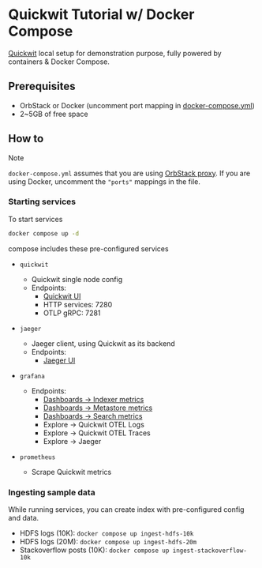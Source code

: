 # Quickwit Tutorial w/ Docker Compose

[Quickwit](https://quickwit.io/) local setup for demonstration purpose, fully powered by containers & Docker Compose.

## Prerequisites

- OrbStack or Docker (uncomment port mapping in [docker-compose.yml](docker-compose.yml))
- 2~5GB of free space

## How to

> [!NOTE]
> `docker-compose.yml` assumes that you are using [OrbStack proxy](https://docs.orbstack.dev/docker/domains#ports).
> If you are using Docker, uncomment the `"ports"` mappings in the file.

### Starting services

To start services

```bash
docker compose up -d
```

compose includes these pre-configured services

- `quickwit`
  - Quickwit single node config
  - Endpoints:
    - [Quickwit UI](https://quickwit.quickwit-tutorial.orb.local)
    - HTTP services: 7280
    - OTLP gRPC: 7281

- `jaeger`
  - Jaeger client, using Quickwit as its backend
  - Endpoints:
    - [Jaeger UI](https://jaeger.quickwit-tutorial.orb.local)

- `grafana`
  - Endpoints:
    - [Dashboards -> Indexer metrics](https://grafana.quickwit-tutorial.orb.local/d/quickwit-indexers/quickwit-indexers)
    - [Dashboards -> Metastore metrics](https://grafana.quickwit-tutorial.orb.local/d/quickwit-metastore/quickwit-metastore)
    - [Dashboards -> Search metrics](https://grafana.quickwit-tutorial.orb.local/d/quickwit-searchers/quickwit-searchers)
    - Explore -> Quickwit OTEL Logs
    - Explore -> Quickwit OTEL Traces
    - Explore -> Jaeger

- `prometheus`
  - Scrape Quickwit metrics

### Ingesting sample data

While running services, you can create index with pre-configured config and data.

- HDFS logs (10K): `docker compose up ingest-hdfs-10k`
- HDFS logs (20M): `docker compose up ingest-hdfs-20m`
- Stackoverflow posts (10K): `docker compose up ingest-stackoverflow-10k`
